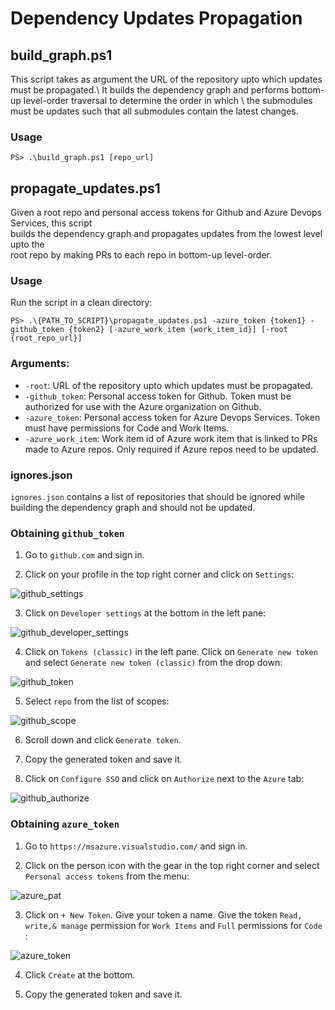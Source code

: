 # Dependency Updates Propagation

## build_graph.ps1

This script takes as argument the URL of the repository upto which updates must be propagated.\\
It builds the dependency graph and performs bottom-up level-order traversal to determine the order in which \\
the submodules must be updates such that all submodules contain the latest changes.

### Usage

```
PS> .\build_graph.ps1 [repo_url]
```
## propagate_updates.ps1

Given a root repo and personal access tokens for Github and Azure Devops Services, this script \
builds the dependency graph and propagates updates from the lowest level upto the \
root repo by making PRs to each repo in bottom-up level-order.

### Usage

Run the script in a clean directory:

```
PS> .\{PATH_TO_SCRIPT}\propagate_updates.ps1 -azure_token {token1} -github_token {token2} [-azure_work_item {work_item_id}] [-root {root_repo_url}] 
```
### Arguments:

- `-root`: URL of the repository upto which updates must be propagated.
- `-github_token`: Personal access token for Github. Token must be authorized for use with the Azure organization on Github.
- `-azure_token`: Personal access token for Azure Devops Services. Token must have permissions for Code and Work Items.
- `-azure_work_item`: Work item id of Azure work item that is linked to PRs made to Azure repos. Only required if Azure repos need to be updated.


### ignores.json

`ignores.json` contains a list of repositories that should be ignored while building the dependency graph and should not be updated.

### Obtaining `github_token`

1. Go to `github.com` and sign in.

2. Click on your profile in the top right corner and click on `Settings`:

![github_settings](images/github_settings.jpg)

3. Click on `Developer settings` at the bottom in the left pane:

![github_developer_settings](images/github_developer_settings.jpg)

4. Click on `Tokens (classic)` in the left pane. Click on `Generate new token` and select `Generate new token (classic)` from the drop down:

![github_token](images/github_token.jpg)

5. Select `repo` from the list of scopes:

![github_scope](images/github_scope.jpg)

6. Scroll down and click `Generate token`.

7. Copy the generated token and save it.

8. Click on `Configure SSO` and click on `Authorize` next to the `Azure` tab:

![github_authorize](images/github_authorize.jpg)

### Obtaining `azure_token`

1. Go to `https://msazure.visualstudio.com/` and sign in.

2. Click on the person icon with the gear in the top right corner and select `Personal access tokens` from the menu:

![azure_pat](images/azure_pat.jpg)

3. Click on `+ New Token`. Give your token a name. Give the token `Read, write,& manage` permission for `Work Items` and `Full` permissions for `Code` :

![azure_token](images/azure_token.jpg)

4. Click `Create` at the bottom.

5. Copy the generated token and save it.